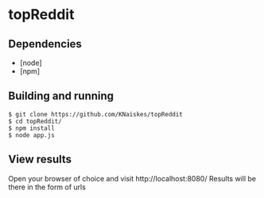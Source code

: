 # topReddit

## Dependencies

- [node]
- [npm]

## Building and running
```
$ git clone https://github.com/KNaiskes/topReddit
$ cd topReddit/
$ npm install
$ node app.js
```

## View results

Open your browser of choice and visit http://localhost:8080/
Results will be there in the form of urls
